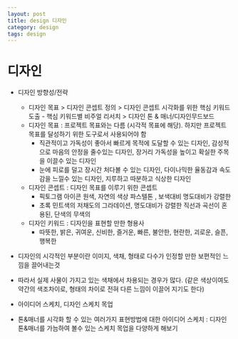```yaml
---
layout: post
title: design 디자인
category: design
tags: design
---
```


# 디자인

* 디자인 방향성/전략
    * 디자인 목표 > 디자인 콘셉트 정의 > 디자인 콘셉트 시각화를 위한 핵심 키워드 도출 - 핵심 키워드별 비주얼 리서치 > 디자인 톤 & 매너/디자인무드보드
    * 디자인 목표 : 프로젝트 목표와는 다름 (시각적 목표에 해당). 하지만 프로젝트 목표를 달성하기 위한 도구로서 사용되어야 함
        * 직관적이고 가독성이 좋아서 빠르게 목적에 도달할 수 있는 디자인, 감성적으로 마음의 안정을 줄수있는 디자인, 장거리 가독성을 높이고 확실한 주목을 이끌수 있는 디자인
        * 눈에 피로를 덜고 장시간 처다볼 수 있는 디자인, 다이나믹한 율동감과 속도감을 느낄수 있는 디자인, 지루하고 따분하고 식상한 디자인
    * 디자인 콘셉트 : 디자인 목표를 이루기 위한 콘셉트
        * 픽토그램 아이콘 원색, 자연의 색상 파스텔톤 , 보색대비 명도대비가 강렬한
        * 초록 민트색의 저채도의 그라데이션, 명도대비가 강렬한 직선과 곡선이 혼용된, 단색의 무색의
    * 디자인 키워드 : 디자인을 표현할 만한 형용사
        * 따뜻한, 밝은, 귀여운, 신비한, 즐거운, 빠른, 불안한, 현란한, 괴로운, 슬픈, 행복한


* 디자인의 시각적인 부분이란 이미지, 색채, 형태로 다수가 인정할 만한 보편적인 느낌을 끌어내는것
* 따라서 실제 사물이 가지고 있는 색채에서 차용되는 경우가 많다. (같은 색상이여도 약간의 색조차이로, 형태의 차이로 전혀 다른 느낌이 이끌어 지기도 한다)
* 아이디어 스케치, 디자인 스케치 목업
* 톤&매너를 시각화 할 수 있는 여러가지 표현방법에 대한 아이디어 스케치 : 디자인 톤&매너를 가늠하여 볼수 있는 스케치 목업을 다양하게 해보기

